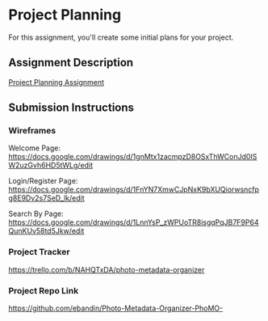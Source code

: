 # Project Planning
For this assignment, you'll create some initial plans for your project.

## Assignment Description
[Project Planning Assignment](https://education.launchcode.org/liftoff/modules/assignments/project-planning)

## Submission Instructions

### Wireframes
Welcome Page: 
https://docs.google.com/drawings/d/1gnMtx1zacmpzD8OSxThWConJd0ISW2uzGvh6HD5tWLg/edit

Login/Register Page: 
https://docs.google.com/drawings/d/1FnYN7XmwCJpNxK9bXUQiorwsncfpg8E9Dv2s7SeD_lk/edit

Search By Page: 
https://docs.google.com/drawings/d/1LnnYsP_zWPUoTR8isgqPqJB7F9P64QunKUv58td5Jkw/edit

### Project Tracker

https://trello.com/b/NAHQTxDA/photo-metadata-organizer

### Project Repo Link

https://github.com/ebandin/Photo-Metadata-Organizer-PhoMO-
